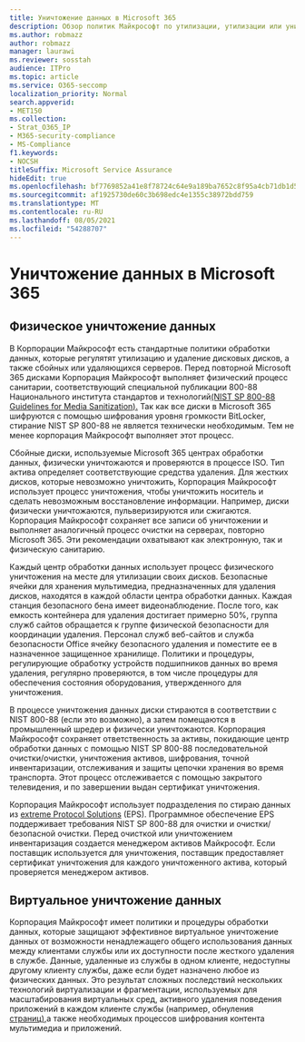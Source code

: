 ```yaml
---
title: Уничтожение данных в Microsoft 365
description: Обзор политик Майкрософт по утилизации, утилизации или уничтожению Microsoft 365 дисков и серверов центра обработки данных.
ms.author: robmazz
author: robmazz
manager: laurawi
ms.reviewer: sosstah
audience: ITPro
ms.topic: article
ms.service: O365-seccomp
localization_priority: Normal
search.appverid:
- MET150
ms.collection:
- Strat_O365_IP
- M365-security-compliance
- MS-Compliance
f1.keywords:
- NOCSH
titleSuffix: Microsoft Service Assurance
hideEdit: true
ms.openlocfilehash: bf7769852a41e8f78724c64e9a189ba7652c8f95a4cb71db1d5a7c3d286892e5
ms.sourcegitcommit: af1925730de60c3b698edc4e1355c38972bdd759
ms.translationtype: MT
ms.contentlocale: ru-RU
ms.lasthandoff: 08/05/2021
ms.locfileid: "54288707"
---
```

# <a name="data-destruction-in-microsoft-365"></a>Уничтожение данных в Microsoft 365

## <a name="physical-data-destruction"></a>Физическое уничтожение данных

В Корпорации Майкрософт есть стандартные политики обработки данных, которые регулятят утилизацию и удаление дисковых дисков, а также сбойных или удаляющихся серверов. Перед повторной Microsoft 365 дисками Корпорация Майкрософт выполняет физический процесс санитарии, соответствующий специальной публикации 800-88 Национального института стандартов и технологий[(NIST SP 800-88 Guidelines for Media Sanitization).](https://nvlpubs.nist.gov/nistpubs/SpecialPublications/NIST.SP.800-88r1.pdf) Так как все диски в Microsoft 365 шифруются с помощью шифрования уровня громкости BitLocker, стирание NIST SP 800-88 не является технически необходимым. Тем не менее корпорация Майкрософт выполняет этот процесс.

Сбойные диски, используемые Microsoft 365 центрах обработки данных, физически уничтожаются и проверяются в процессе ISO. Тип актива определяет соответствующие средства удаления. Для жестких дисков, которые невозможно уничтожить, Корпорация Майкрософт использует процесс уничтожения, чтобы уничтожить носитель и сделать невозможным восстановление информации. Например, диски физически уничтожаются, пульверизируются или сжигаются. Корпорация Майкрософт сохраняет все записи об уничтожении и выполняет аналогичный процесс очистки на серверах, повторно Microsoft 365. Эти рекомендации охватывают как электронную, так и физическую санитарию.

Каждый центр обработки данных использует процесс физического уничтожения на месте для утилизации своих дисков. Безопасные ячейки для хранения мультимедиа, предназначенных для удаления дисков, находятся в каждой области центра обработки данных. Каждая станция безопасного бена имеет видеонаблюдение. После того, как емкость контейнера для удаления достигает примерно 50%, группа служб сайтов обращается к группе физической безопасности для координации удаления. Персонал служб веб-сайтов и служба безопасности Office ячейку безопасного удаления и поместите ее в назначенное защищенное хранилище. Политики и процедуры, регулирующие обработку устройств подшипников данных во время удаления, регулярно проверяются, в том числе процедуры для обеспечения состояния оборудования, утвержденного для уничтожения.

В процессе уничтожения данных диски стираются в соответствии с NIST 800-88 (если это возможно), а затем помещаются в промышленный шредер и физически уничтожаются. Корпорация Майкрософт сохраняет ответственность за активы, покидающие центр обработки данных с помощью NIST SP 800-88 последовательной очистки/очистки, уничтожения активов, шифрования, точной инвентаризации, отслеживания и защиты цепочки хранения во время транспорта. Этот процесс отслеживается с помощью закрытого телевидения, и по завершении выдан сертификат уничтожения.

Корпорация Майкрософт использует подразделения по стираю данных из [extreme Protocol Solutions](https://www.enterprisedataerasure.com/) (EPS). Программное обеспечение EPS поддерживает требования NIST SP 800-88 для очистки и очистки/безопасной очистки. Перед очисткой или уничтожением инвентаризация создается менеджером активов Майкрософт. Если поставщик используется для уничтожения, поставщик предоставляет сертификат уничтожения для каждого уничтоженного актива, который проверяется менеджером активов.

## <a name="virtual-data-destruction"></a>Виртуальное уничтожение данных

Корпорация Майкрософт имеет политики и процедуры обработки данных, которые защищают эффективное виртуальное уничтожение данных от возможности ненадлежащего общего использования данных между клиентами службы или их доступности после жесткого удаления в службе. Данные, удаленные из службы в одном клиенте, недоступны другому клиенту службы, даже если будет назначено любое из физических данных. Это результат сложных последствий нескольких технологий виртуализации и фрагментации, используемых для масштабирования виртуальных сред, активного удаления поведения приложений в каждом клиенте службы (например, обнуления [страниц),](/office365/securitycompliance/office-365-exchange-online-data-deletion#page-zeroing)а также необходимых процессов шифрования контента мультимедиа и приложений.